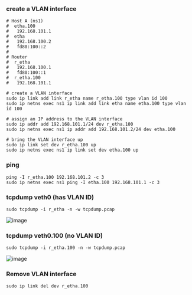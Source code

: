### create a VLAN interface
```
# Host A (ns1)
#  etha.100
#   192.168.101.1
#  etha
#   192.168.100.2
#   fd80:100::2
#
# Router
#  r_etha
#   192.168.100.1
#   fd80:100::1
#  r_etha.100
#   192.168.101.1

# create a VLAN interface
sudo ip link add link r_etha name r_etha.100 type vlan id 100
sudo ip netns exec ns1 ip link add link etha name etha.100 type vlan id 100

# assign an IP address to the VLAN interface
sudo ip addr add 192.168.101.1/24 dev r_etha.100
sudo ip netns exec ns1 ip addr add 192.168.101.2/24 dev etha.100

# bring the VLAN interface up
sudo ip link set dev r_etha.100 up
sudo ip netns exec ns1 ip link set dev etha.100 up
```

### ping
```
ping -I r_etha.100 192.168.101.2 -c 3
sudo ip netns exec ns1 ping -I etha.100 192.168.101.1 -c 3
```

### tcpdump veth0 (has VLAN ID)
```
sudo tcpdump -i r_etha -n -w tcpdump.pcap
```
![image](https://github.com/user-attachments/assets/b5790dab-f127-41a2-a9f8-885482e4474f)


### tcpdump veth0.100 (no VLAN ID)
```
sudo tcpdump -i r_etha.100 -n -w tcpdump.pcap
```
![image](https://github.com/user-attachments/assets/6797121b-98b2-45b2-bada-400a73fd00b5)

### Remove VLAN interface
```
sudo ip link del dev r_etha.100
```
